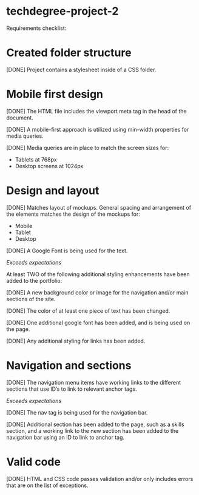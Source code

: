 # techdegree-project-2

Requirements checklist:


# Created folder structure

[DONE] Project contains a stylesheet inside of a CSS folder.


# Mobile first design

[DONE] The HTML file includes the viewport meta tag in the head of the document.

[DONE] A mobile-first approach is utilized using min-width properties for media queries.

[DONE] Media queries are in place to match the screen sizes for:
* Tablets at 768px
* Desktop screens at 1024px


# Design and layout

[DONE] Matches layout of mockups. General spacing and arrangement of the elements matches the design of the mockups for:
* Mobile
* Tablet
* Desktop

[DONE] A Google Font is being used for the text.

*Exceeds expectations*

At least TWO of the following additional styling enhancements have been added to the portfolio:

[DONE] A new background color or image for the navigation and/or main sections of the site.

[DONE] The color of at least one piece of text has been changed.

[DONE] One additional google font has been added, and is being used on the page.

[DONE] Any additional styling for links has been added.


# Navigation and sections

[DONE] The navigation menu items have working links to the different sections that use ID’s to link to relevant anchor tags.

*Exceeds expectations*

[DONE] The nav tag is being used for the navigation bar.

[DONE] Additional section has been added to the page, such as a skills section, and a working link to the new section has been added to the navigation bar using an ID to link to anchor tag.


# Valid code

[DONE] HTML and CSS code passes validation and/or only includes errors that are on the list of exceptions.